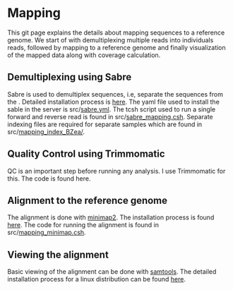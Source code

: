 # Mapping
This git page explains the details about mapping sequences to a reference genome. We start of with demultiplexing multiple reads into individuals reads, followed by mapping to a reference genome and finally visualization of the mapped data along with coverage calculation. 

## Demultiplexing using Sabre
Sabre is used to demultiplex sequences, i.e, separate the sequences from the . Detailed installation process is [here](https://github.com/najoshi/sabre). The yaml file used to install the sable in the server is src/[sabre.yml](https://github.com/nirwan1265/Mapping/blob/main/src/sabre.yml). The tcsh script used to run a single forward and reverse read is found in src/[sabre_mapping.csh](https://github.com/nirwan1265/Mapping/blob/main/src/sabre_mapping.csh). Separate indexing files are required for separate samples which are found in src/[mapping_index_BZea/](https://github.com/nirwan1265/Mapping/tree/main/src/mapping_index_BZea).

## Quality Control using Trimmomatic
QC is an important step before running any analysis. I use Trimmomatic for this. The code is found here. 

## Alignment to the reference genome
The alignment is done with [minimap2](https://academic.oup.com/bioinformatics/article/34/18/3094/4994778). The installation process is found [here](https://github.com/lh3/minimap2#install). The code for running the alignment is found in src/[mapping_minimap.csh](https://github.com/nirwan1265/Mapping/blob/main/src/mapping_minimap). 

## Viewing the alignment
Basic viewing of the alignment can be done with [samtools](http://www.htslib.org/doc/). The detailed installation process for a linux distribution can be found [here](http://www.htslib.org/download/).  
